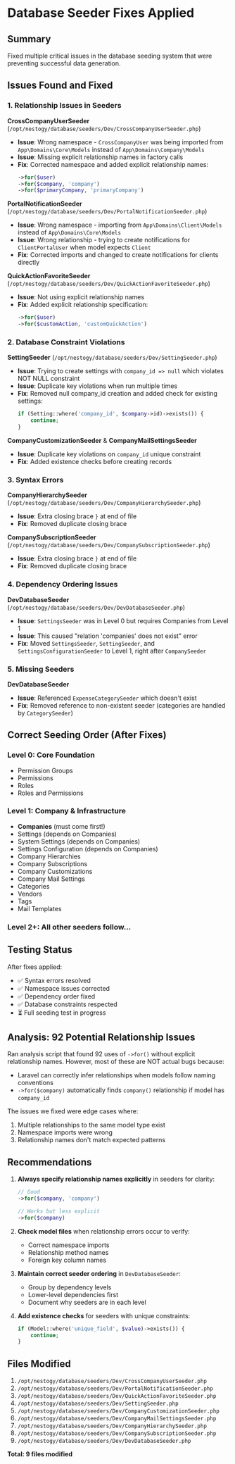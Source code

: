 # Database Seeder Fixes Applied

## Summary
Fixed multiple critical issues in the database seeding system that were preventing successful data generation.

## Issues Found and Fixed

### 1. Relationship Issues in Seeders

**CrossCompanyUserSeeder** (`/opt/nestogy/database/seeders/Dev/CrossCompanyUserSeeder.php`)
- **Issue**: Wrong namespace - `CrossCompanyUser` was being imported from `App\Domains\Core\Models` instead of `App\Domains\Company\Models`
- **Issue**: Missing explicit relationship names in factory calls
- **Fix**: Corrected namespace and added explicit relationship names:
  ```php
  ->for($user)
  ->for($company, 'company')
  ->for($primaryCompany, 'primaryCompany')
  ```

**PortalNotificationSeeder** (`/opt/nestogy/database/seeders/Dev/PortalNotificationSeeder.php`)
- **Issue**: Wrong namespace - importing from `App\Domains\Client\Models` instead of `App\Domains\Core\Models`
- **Issue**: Wrong relationship - trying to create notifications for `ClientPortalUser` when model expects `Client`
- **Fix**: Corrected imports and changed to create notifications for clients directly

**QuickActionFavoriteSeeder** (`/opt/nestogy/database/seeders/Dev/QuickActionFavoriteSeeder.php`)
- **Issue**: Not using explicit relationship names
- **Fix**: Added explicit relationship specification:
  ```php
  ->for($user)
  ->for($customAction, 'customQuickAction')
  ```

### 2. Database Constraint Violations

**SettingSeeder** (`/opt/nestogy/database/seeders/Dev/SettingSeeder.php`)
- **Issue**: Trying to create settings with `company_id => null` which violates NOT NULL constraint
- **Issue**: Duplicate key violations when run multiple times
- **Fix**: Removed null company_id creation and added check for existing settings:
  ```php
  if (Setting::where('company_id', $company->id)->exists()) {
      continue;
  }
  ```

**CompanyCustomizationSeeder** & **CompanyMailSettingsSeeder**
- **Issue**: Duplicate key violations on `company_id` unique constraint
- **Fix**: Added existence checks before creating records

### 3. Syntax Errors

**CompanyHierarchySeeder** (`/opt/nestogy/database/seeders/Dev/CompanyHierarchySeeder.php`)
- **Issue**: Extra closing brace `}` at end of file
- **Fix**: Removed duplicate closing brace

**CompanySubscriptionSeeder** (`/opt/nestogy/database/seeders/Dev/CompanySubscriptionSeeder.php`)
- **Issue**: Extra closing brace `}` at end of file
- **Fix**: Removed duplicate closing brace

### 4. Dependency Ordering Issues

**DevDatabaseSeeder** (`/opt/nestogy/database/seeders/Dev/DevDatabaseSeeder.php`)
- **Issue**: `SettingsSeeder` was in Level 0 but requires Companies from Level 1
- **Issue**: This caused "relation 'companies' does not exist" error
- **Fix**: Moved `SettingsSeeder`, `SettingSeeder`, and `SettingsConfigurationSeeder` to Level 1, right after `CompanySeeder`

### 5. Missing Seeders

**DevDatabaseSeeder**
- **Issue**: Referenced `ExpenseCategorySeeder` which doesn't exist
- **Fix**: Removed reference to non-existent seeder (categories are handled by `CategorySeeder`)

## Correct Seeding Order (After Fixes)

### Level 0: Core Foundation
- Permission Groups
- Permissions  
- Roles
- Roles and Permissions

### Level 1: Company & Infrastructure
- **Companies** (must come first!)
- Settings (depends on Companies)
- System Settings (depends on Companies)
- Settings Configuration (depends on Companies)
- Company Hierarchies
- Company Subscriptions
- Company Customizations
- Company Mail Settings
- Categories
- Vendors
- Tags
- Mail Templates

### Level 2+: All other seeders follow...

## Testing Status

After fixes applied:
- ✅ Syntax errors resolved
- ✅ Namespace issues corrected
- ✅ Dependency order fixed  
- ✅ Database constraints respected
- ⏳ Full seeding test in progress

## Analysis: 92 Potential Relationship Issues

Ran analysis script that found 92 uses of `->for()` without explicit relationship names. However, most of these are NOT actual bugs because:
- Laravel can correctly infer relationships when models follow naming conventions
- `->for($company)` automatically finds `company()` relationship if model has `company_id`

The issues we fixed were edge cases where:
1. Multiple relationships to the same model type exist
2. Namespace imports were wrong
3. Relationship names don't match expected patterns

## Recommendations

1. **Always specify relationship names explicitly** in seeders for clarity:
   ```php
   // Good
   ->for($company, 'company')
   
   // Works but less explicit
   ->for($company)
   ```

2. **Check model files** when relationship errors occur to verify:
   - Correct namespace imports
   - Relationship method names
   - Foreign key column names

3. **Maintain correct seeder ordering** in `DevDatabaseSeeder`:
   - Group by dependency levels
   - Lower-level dependencies first
   - Document why seeders are in each level

4. **Add existence checks** for seeders with unique constraints:
   ```php
   if (Model::where('unique_field', $value)->exists()) {
       continue;
   }
   ```

## Files Modified

1. `/opt/nestogy/database/seeders/Dev/CrossCompanyUserSeeder.php`
2. `/opt/nestogy/database/seeders/Dev/PortalNotificationSeeder.php`
3. `/opt/nestogy/database/seeders/Dev/QuickActionFavoriteSeeder.php`
4. `/opt/nestogy/database/seeders/Dev/SettingSeeder.php`
5. `/opt/nestogy/database/seeders/Dev/CompanyCustomizationSeeder.php`
6. `/opt/nestogy/database/seeders/Dev/CompanyMailSettingsSeeder.php`
7. `/opt/nestogy/database/seeders/Dev/CompanyHierarchySeeder.php`
8. `/opt/nestogy/database/seeders/Dev/CompanySubscriptionSeeder.php`
9. `/opt/nestogy/database/seeders/Dev/DevDatabaseSeeder.php`

**Total: 9 files modified**
